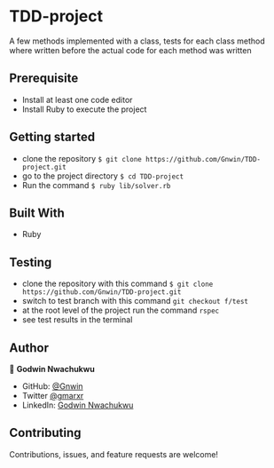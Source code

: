 # TDD-project
A few methods implemented with a class, tests for each class method where written before the actual code for each method was written

## Prerequisite

- Install at least one code editor 
- Install Ruby to execute the project

## Getting started

- clone the repository `$ git clone https://github.com/Gnwin/TDD-project.git`
- go to the project directory `$ cd TDD-project`
- Run the command `$ ruby lib/solver.rb`

## Built With

- Ruby

## Testing

- clone the repository with this command `$ git clone https://github.com/Gnwin/TDD-project.git`
- switch to test branch with this command `git checkout f/test`
- at the root level of the project run the command `rspec`
- see test results in the terminal

## Author

👤 **Godwin Nwachukwu**

- GitHub: [@Gnwin](https://github.com/Gnwin)
- Twitter [@gmarxr](https://twitter.com/gmarxr)
- LinkedIn: [Godwin Nwachukwu](https://www.linkedin.com/in/n-gwin/)

##  Contributing

Contributions, issues, and feature requests are welcome!
